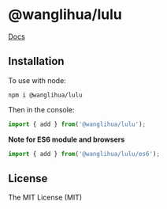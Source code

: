 # @wanglihua/lulu

[Docs](https://qluwlh.github.io/lulu/)

## Installation

To use with node:
```shell
npm i @wanglihua/lulu
```
Then in the console:

```typescript
import { add } from('@wanglihua/lulu');
```

**Note for ES6 module and browsers**
```typescript
import { add } from('@wanglihua/lulu/es6');
```


## License

The MIT License (MIT)